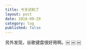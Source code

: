```yaml
---
title: 今天迟到了
layout: post
date: 2018-09-29
category: log
published: false
---
```


另外发现，谷歌键盘很好用啊。￼ ￼ ￼